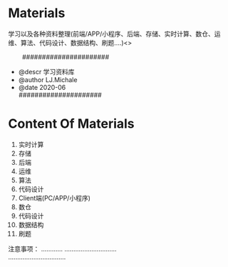# Materials
学习以及各种资料整理(前端/APP/小程序、后端、存储、实时计算、数仓、运维、算法、代码设计、数据结构、刷题....)<>

&nbsp;&nbsp;&nbsp;&nbsp;&nbsp;&nbsp;&nbsp;&nbsp;######################
- @descr  学习资料库<br>
- @author LJ.Michale<br>
- @date 2020-06 <br>
#####################

# Content Of Materials
1. 实时计算
2. 存储
3. 后端
4. 运维
5. 算法
9. 代码设计
10. Client端(PC/APP/小程序)
11. 数仓
12. 代码设计
13. 数据结构
14. 刷题


注意事项：
............
.............................<br>
................................<br>
